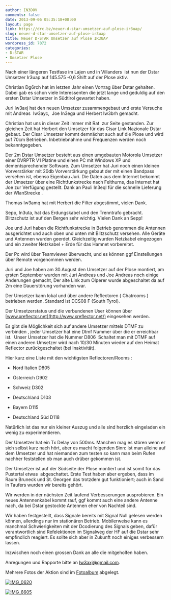 ```yaml
---
author: IN3DOV
comments: false
date: 2013-09-06 05:35:18+00:00
layout: page
link: https://drc.bz/neuer-d-star-umsetzer-auf-plose-ir3uap/
slug: neuer-d-star-umsetzer-auf-plose-ir3uap
title: Neuer D-STAR Umsetzer auf Plose IR3UAP
wordpress_id: 7072
categories:
- D-STAR
- Umsetzer Plose
---
```


Nach einer längeren Testfase im Lajen und in Villanders  ist nun der Dstar Umsetzer Ir3uap auf 145.575 -0,6 Shift auf der Plose aktiv. 

Christian Dg6rch hat im letzten Jahr einen Vortrag über Dstar gehalten. Dabei gab es schon viele Interessenten die jetzt lange und geduldig auf den ersten Dstar Umsetzer in Südtirol gewartet haben. 

Juri Iw3axj hat den neuen Umsetzer zusammengebaut und erste Versuche mit Andreas  Iw3ayc,  Joe In3ega und Herbert Iw3brh gemacht. 

Christian hat uns in dieser Zeit immer mit Rat  zur Seite gestanden. Zur gleichen Zeit hat Herbert den Umsetzer für das Cisar Link Nazionale Dstar gebaut. Der Cisar Umsetzer kommt demnächst auch auf die Plose und wird auf 70cm Betrieben. Inbetriebnahme und Frequenzen werden noch bekanntgegeben. 

Der 2m Dstar Umsetzer besteht aus einen umgebauten Motorola Umsetzer einer DVRPTR V1 Platine und einen PC mit Windows XP und dementsprechender Software. Zum Umsetzer hat Juri noch einen kleinen Vorverstärker mit 20db Vorverstärkung gebaut der mit einen Bandpass versehen ist, ebenso Eigenbau Juri. Die Daten aus dem Internet bekommt der Umsetzer über eine Richtfunkstrecke nach Felthurns, das Internet hat Joe zur Verfügung gestellt. Dank an Pauli In3eql für die schnelle Lieferung der WlanStrecke . 

Thomas Iw3amq hat mit Herbert die Filter abgestimmt, vielen Dank. 

Sepp, In3uta, hat das Erdungskabel und den Trenntrafo gebracht. Blitzschutz ist auf den Bergen sehr wichtig. Vielen Dank an Sepp!

Joe und Juri haben die Richtfunkstrecke in Betrieb genommen die Antennen ausgerichtet und auch oben und unten mit Blitzschutz versehen. Alle Geräte und Antennen wurden geerdet. Gleichzeitig wurden Netzkabel eingezogen und ein zweiter Netzkabel + Erde für das Hamnet vorbereitet. 

Der Pc wird über Teamviewer überwacht, und es können ggf Einstellungen über Remote vorgenommen werden. 

Juri und Joe haben am 30.August den Umsetzer auf der Plose montiert, am ersten September wurden mit Juri Andreas und Joe Andreas noch einige Änderungen gemacht, Der alte Link zum Olperer wurde abgeschaltet da auf 2m eine Dauerstörung vorhanden war. 

Der Umsetzer kann lokal und über andere Reflectoren ( Chatrooms ) betrieben werden. Standard ist DCS08 F (South Tyrol).

Der Umsetzerstatus und die verbundenen User können über [www.xreflector.net](http://www.xreflector.net/) eingesehen werden. 

Es gibt die Möglichkeit sich auf andere Umsetzer mittels DTMF zu verbinden , jeder Umsetzer hat eine Dtmf Nummer über die er erreichbar ist.  Unser Umsetzer hat die Nummer D806  Schaltet man mit DTMF auf einen anderen Umsetzer wird nach 10/30 Minuten wieder auf den Heimat Reflector zurückgeschaltet (bei Inaktivität).

Hier kurz eine Liste mit den wichtigsten Reflectoren/Rooms :  



	
  * Nord Italien D805 

	
  * Österreich D902

	
  * Schweiz D302

	
  * Deutschland D103

	
  * Bayern D115

	
  * Deutschland Süd D118


Natürlich ist das nur ein kleiner Auszug und alle sind herzlich eingeladen ein wenig zu experimentieren. 

Der Umsetzer hat ein Tx Delay von 500ms. Manchen mag es stören wenn er sich selbst kurz nach hört, aber es macht folgenden Sinn: Ist man alleine auf dem Umsetzer und hat niemanden zum testen so kann man beim Rufen nachher feststellen ob man auch drüber gekommen ist. 

Der Umsetzer ist auf der Südseite der Plose montiert und ist somit für das Pustertal etwas  abgeschattet. Erste Test haben aber ergeben, dass im Raum Bruneck und St. Georgen das trotzdem gut funktioniert; auch in Sand in Taufers wurden wir bereits gehört. 

Wir werden in der nächsten Zeit laufend Verbesserungen ausprobieren. Ein neues Antennenkabel kommt rauf, ggf kommt auch eine andere Antenne nach, da bei Dstar gestockte Antennen eher von Nachteil sind. 

Wir haben festgestellt, dass Signale bereits mit Signal Null gelesen werden können, allerdings nur im stationären Betrieb. Mobilerweise kann es manchmal Schwierigkeiten mit der Dcodierung des Signals geben, dafür verantwortlich sind Refelektionen im Signalweg der HF auf die Dstar sehr empfindlich reagiert. Es sollte sich aber in Zukunft noch einiges verbessern lassen. 

Inzwischen noch einen grossen Dank an alle die mitgeholfen haben.         

Anregungen und Rapporte bitte an [Iw3axj@gmail.com](mailto:Iw3axj@gmail.com).

Mehrere Fotos der Aktion sind im [Fotoalbum](https://drc.bz/drc-intern/fotoalbum/?wppa-album=100&wppa-occur=1&wppa-photo=3111) abgelegt.

[![IMG_0620](https://drc.bz/wp-content/uploads/2013/09/IMG_0620.jpg)](https://drc.bz/wp-content/uploads/2013/09/IMG_0620.jpg)



[![IMG_6605](https://drc.bz/wp-content/uploads/2013/09/IMG_6605.jpg)](https://drc.bz/wp-content/uploads/2013/09/IMG_6605.jpg)


